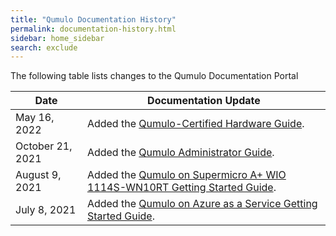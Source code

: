 ```yaml
---
title: "Qumulo Documentation History"
permalink: documentation-history.html
sidebar: home_sidebar
search: exclude
---
```


The following table lists changes to the Qumulo Documentation Portal

| Date | Documentation Update |
| ---- | -------------------- |
| May 16, 2022 | Added the [Qumulo-Certified Hardware Guide](hardware/). |
| October 21, 2021 | Added the [Qumulo Administrator Guide](administrator-guide.md). |
| August 9, 2021 | Added the [Qumulo on Supermicro A+ WIO 1114S-WN10RT Getting Started Guide](supermicro.md). |
| July 8, 2021 | Added the [Qumulo on Azure as a Service Getting Started Guide](azure.md). |
